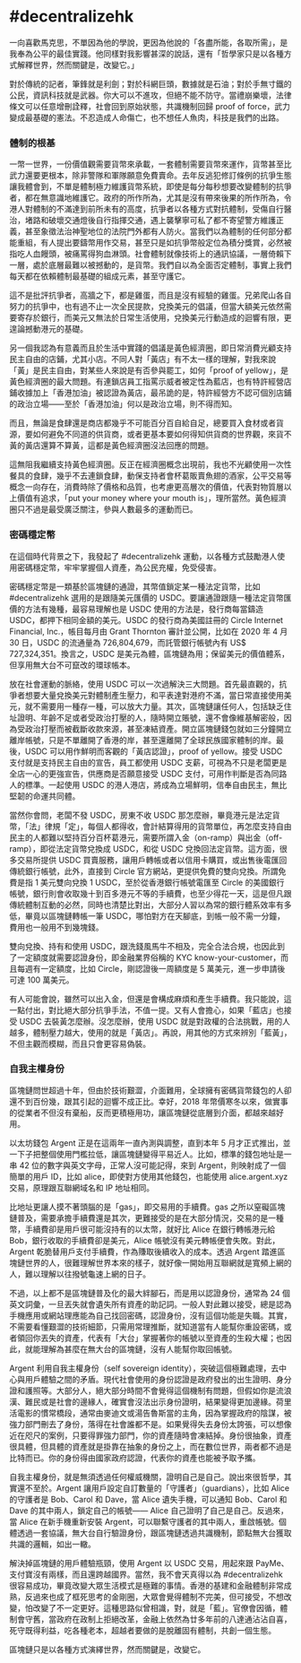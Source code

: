 # \#decentralizehk

一向喜歡馬克思，不單因為他的學說，更因為他說的「各盡所能，各取所需」，是我奉為公平的最佳實踐。他同樣對我影響甚深的說話，還有「哲學家只是以各種方式解釋世界，然而關鍵是，改變它。」

對於傳統的記者，筆鋒就是利劍；對於科網巨頭，數據就是石油；對於手無寸鐵的公民，資訊科技就是武器。你大可以不進攻，但絕不能不防守。當禮崩樂壞，法律條文可以任意增刪詮釋，社會回到原始狀態，共識機制回歸 proof of force，武力變成最基礎的憲法。不忍造成人命傷亡，也不想任人魚肉，科技是我們的出路。

### 體制的根基

一幣一世界，一份價值觀需要貨幣來承載，一套體制需要貨幣來運作，貨幣甚至比武力還要更根本，除非警隊和軍隊願意免費賣命。去年反逃犯修訂條例的抗爭生態讓我體會到，不單是體制極力維護貨幣系統，即使是每分每秒想要改變體制的抗爭者，都在無意識地維護它。政府的所作所為，尤其是沒有帶來後果的所作所為，令港人對體制的不滿達到前所未有的高度，抗爭者以各種方式對抗體制，受傷自行醫治，堵路和破壞交通燈後自行指揮交通，遇上襲擊寧可私了都不寄望警方維護正義，甚至象徵法治神聖地位的法院門外都有人防火。當我們以為體制的任何部分都能重組，有人提出要鑄幣用作交易，甚至只是如抗爭幣般定位為積分獎賞，必然被指吃人血饅頭，被痛罵得狗血淋頭。社會體制就像技術上的通訊協議，一層倚賴下一層，處於底層最難以被撼動的，是貨幣。我們自以為全面否定體制，事實上我們每天都在依賴體制最基礎的組成元素，甚至守護它。

這不是批評抗爭者，高牆之下，都是雞蛋，而且是沒有經驗的雞蛋。兄弟爬山各自努力的抗爭中，也有過不止一次全民提款，兌換美元的倡議，但當大額美元依然需要寄存於銀行，而美元又無法於日常生活使用，兌換美元行動造成的迴響有限，更遑論撼動港元的基礎。

另一個我認為有意義而且於生活中實踐的倡議是黃色經濟圈，即日常消費光顧支持民主自由的店鋪，尤其小店。不同人對「黃店」有不太一樣的理解，對我來說「黃」是民主自由，對某些人來說是有否參與罷工，如何「proof of yellow」，是黃色經濟圈的最大問題。有連鎖店員工指罵示威者被定性為藍店，也有特許經營店鋪收據加上「香港加油」被認證為黃店，最吊詭的是，特許經營方不認可個別店鋪的政治立場——至於「香港加油」何以是政治立場，則不得而知。

而且，無論是食肆還是商店都幾乎不可能百分百自給自足，總要買入食材或者貨源，要如何避免不同道的供貨商，或者更基本要如何得知供貨商的世界觀，來貨不黃的黃店還算不算黃，這都是黃色經濟圈沒法回應的問題。

這無阻我繼續支持黃色經濟圈。反正在經濟圈概念出現前，我也不光顧使用一次性餐具的食肆，幾乎不去連鎖食肆，動保支持者會杯葛販賣魚翅的酒家，公平交易等概念一向存在，消費時除了價格和品質，也考慮更高層次的價值，代表對物質層以上價值有追求，「put your money where your mouth is」，理所當然。黃色經濟圈只不過是最受廣泛關注，參與人數最多的運動而已。

### 密碼穩定幣

在這個時代背景之下，我發起了 \#decentralizehk 運動，以各種方式鼓勵港人使用密碼穩定幣，牢牢掌握個人資產，為公民充權，免受侵害。

密碼穩定幣是一類基於區塊鏈的通證，其幣值鎖定某一種法定貨幣，比如 \#decentralizehk 選用的是跟隨美元匯價的 USDC。要讓通證跟隨一種法定貨幣匯價的方法有幾種，最容易理解也是 USDC 使用的方法是，發行商每當鑄造 USDC，都押下相同金額的美元。USDC 的發行商為美國註冊的 Circle Internet Financial, Inc.，帳目每月由 Grant Thornton 審計並公開，比如在 2020 年 4 月 30 日，USDC 的流通量為 726,804,679，而託管銀行帳號內有 US$ 727,324,351。換言之，USDC 是美元為體，區塊鏈為用；保留美元的價值體系，但享用無大台不可竄改的環球帳本。

放在社會運動的脈絡，使用 USDC 可以一次過解決三大問題。首先最直觀的，抗爭者想要大量兌換美元對體制產生壓力，和平表達對港府不滿，當日常直接使用美元，就不需要用一種存一種，可以放大力量。其次，區塊鏈讓任何人，包括缺乏住址證明、年齡不足或者受政治打壓的人，隨時開立賬號，還不會像維基解密般，因為受政治打壓而被截斷收款來源，甚至凍結資產。開立區塊鏈錢包就如三分鐘開立離岸帳號，只是不單離開了香港的岸，甚至還離開了全球民族國家體制的岸。最後，USDC 可以用作鮮明而客觀的「黃店認證」，proof of yellow。接受 USDC 支付就是支持民主自由的宣告，員工都使用 USDC 支薪，可視為不只是老闆更是全店一心的更強宣告，供應商是否願意接受 USDC 支付，可用作判斷是否為同路人的標準。一起使用 USDC 的港人港店，將成為立場鮮明，信奉自由民主，無比堅韌的命運共同體。

當然你會問，老闆不發 USDC，房東不收 USDC 那怎麼辦，畢竟港元是法定貨幣，「法」律規「定」，每個人都得收，會計結算得用的貨幣單位，再怎麼支持自由民主的人都難以堅持百分百杯葛港元，需要所謂入金（on-ramp）與出金（off-ramp），即從法定貨幣兌換成 USDC，和從 USDC 兌換回法定貨幣。這方面，很多交易所提供 USDC 買賣服務，讓用戶轉帳或者以信用卡購買，或出售後電匯回傳統銀行帳號，此外，直接到 Circle 官方網站，更提供免費的雙向兌換。所謂免費是指 1 美元雙向兌換 1 USDC，至於從香港銀行帳號電匯至 Circle 的美國銀行帳號，銀行則會收取幾十到百多港元不等的手續費，也至少得花一天，這是但凡跟傳統體制互動的必然，同時也清楚比對出，大部分人習以為常的銀行體系效率有多低，畢竟以區塊鏈轉帳一筆 USDC，哪怕對方在天腳底，到帳一般不需一分鐘，費用也一般用不到幾塊錢。

雙向兌換、持有和使用 USDC，跟洗錢風馬牛不相及，完全合法合規，也因此到了一定額度就需要認證身份，即金融業界俗稱的 KYC know-your-customer，而且每週有一定額度，比如 Circle，剛認證後一周額度是 5 萬美元，進一步申請後可達 100 萬美元。

有人可能會說，雖然可以出入金，但還是會構成麻煩和產生手續費。我只能說，這一點付出，對比絕大部分抗爭手法，不值一提。又有人會擔心，如果「藍店」也接受 USDC 去裝黃怎麼辦。沒怎麼辦，使用 USDC 就是對政權的合法挑戰，用的人越多，體制壓力越大，使用的就是「黃店」。再說，用其他的方式來辨別「藍黃」，不但主觀而模糊，而且只會更容易偽裝。

### 自我主權身份

區塊鏈問世超過十年，但由於技術艱澀，介面難用，全球擁有密碼貨幣錢包的人卻還不到百份幾，跟其引起的迴響不成正比。幸好，2018 年幣價寒冬以來，做實事的從業者不但沒有棄船，反而更積極用功，讓區塊鏈從底層到介面，都越來越好用。

以太坊錢包 Argent 正是在這兩年一直內測與調整，直到本年 5 月才正式推出，並一下子把整個使用門檻拉低，讓區塊鏈變得平易近人。比如，標準的錢包地址是一串 42 位的數字與英文字母，正常人沒可能記得，來到 Argent，則映射成了一個簡單的用戶 ID，比如 alice，即使對方使用其他錢包，也能使用 alice.argent.xyz 交易，原理跟互聯網域名和 IP 地址相同。

比地址更讓人摸不著頭腦的是「gas」，即交易用的手續費。gas 之所以窒礙區塊鏈普及，需要承擔手續費還是其次，更難接受的是在大部分情況，交易的是一種幣，手續費卻是用戶很可能沒持有的以太幣，就好比 Alice 在銀行轉帳港元給 Bob，銀行收取的手續費卻是美元，Alice 帳號沒有美元轉帳便會失敗。對此，Argent 乾脆替用戶支付手續費，作為賺取後續收入的成本。透過 Argent 踏進區塊鏈世界的人，很難理解世界本來的樣子，就好像一開始用互聯網就是寬頻上網的人，難以理解以往撥號龜速上網的日子。

不過，以上都不是區塊鏈普及化的最大絆腳石，而是用以認證身份，通常為 24 個英文詞彙，一旦丟失就會遺失所有資產的助記詞。一般人對此難以接受，總是認為手機應用或網站理應能為自己找回密碼，認證身份，沒有這個功能是失職。其實，不需要看懂艱澀的技術細節，只需用常理推斷，就知道當有人能幫你重設密碼，或者領回你丟失的資產，代表有「大台」掌握著你的帳號以至資產的生殺大權；也因此，就能理解為甚麼在無大台的區塊鏈，沒有人能幫你取回帳號。

Argent 利用自我主權身份（self sovereign identity），突破這個極難處理，去中心與用戶體驗之間的矛盾。現代社會使用的身份認證是政府發出的出生證明、身分證和護照等。大部分人，絕大部分時間不會覺得這個機制有問題，但假如你是流浪漢、難民或是社會的邊緣人，確實會沒法出示身份證明，結果變得更加邊緣。荷里活電影的慣常橋段，通常由麥迪文或湯告魯斯當的主角，因為掌握政府的陰謀，被強力部門刪去了身份，落得在社會誰都不是。如果覺得失去身份太誇張，可以想像近在咫尺的案例，只要得罪強力部門，你的資產隨時會凍結掉。身份很抽象，資產很具體，但具體的資產就是掛靠在抽象的身份之上，而在數位世界，兩者都不過是比特而已。你的身份得由國家政府認證，代表你的資產也能被予取予攜。

自我主權身份，就是無須透過任何權威機關，證明自己是自己。說出來很哲學，其實還不至於。Argent 讓用戶設定自訂數量的「守護者」（guardians），比如 Alice 的守護者是 Bob、Carol 和 Dave，當 Alice 遺失手機，可以通知 Bob、Carol 和 Dave 的其中兩人，鎖定自己的帳號—— Alice 自己證明了自己是自己。反過來，當 Alice 在新手機重新安裝 Argent，可以聯繫守護者的其中兩人，重啟帳號。個體透過一套協議，無大台自行驗證身份，跟區塊鏈透過共識機制，節點無大台獲取共識的邏輯，如出一轍。

解決掉區塊鏈的用戶體驗瓶頸，使用 Argent 以 USDC 交易，用起來跟 PayMe、支付寶沒有兩樣，而且還跨越國界。當然，我不會天真得以為 \#decentralizehk 很容易成功，畢竟改變大眾生活模式是極難的事情。香港的基建和金融體制非常成熟，反過來也成了框死思考的金剛圈，大眾會覺得體制不完美，但可接受，不想改變，怕改變了不一定更好。這種思路似曾相識，對，就是「藍」。官僚會因循，體制會守舊，當政府在政制上拒絕改革，金融上依然為廿多年前的八達通沾沾自喜，死守既得利益，吃各種老本，超越者要做的是脫離固有體制，共創一個生態。

區塊鏈只是以各種方式演繹世界，然而關鍵是，改變它。



